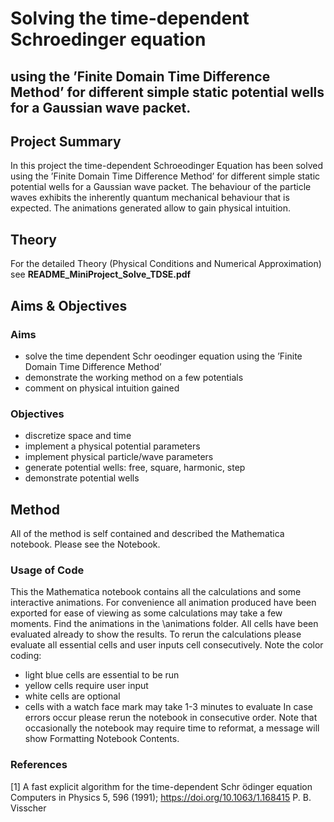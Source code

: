 # Solving the time-dependent Schroedinger equation 
## using the ’Finite Domain Time Difference Method’ for different simple static potential wells for a Gaussian wave packet.

## Project Summary

In this project the time-dependent Schroeodinger Equation has been solved using the ’Finite Domain Time Difference Method’ for different simple static potential wells for a Gaussian wave packet.
The behaviour of the particle waves exhibits the inherently quantum mechanical behaviour that is expected. The animations generated allow to gain physical intuition.

## Theory 

For the detailed Theory (Physical Conditions and Numerical Approximation) see **README_MiniProject_Solve_TDSE.pdf**

## Aims & Objectives
### Aims
- solve the time dependent Schr oeodinger equation using the ’Finite Domain Time Difference Method’
- demonstrate the working method on a few potentials
- comment on physical intuition gained

### Objectives
- discretize space and time
- implement a physical potential parameters
- implement physical particle/wave parameters
- generate potential wells: free, square, harmonic, step 
- demonstrate potential wells

## Method

All of the method is self contained and described the Mathematica notebook. Please see the Notebook.

### Usage of Code

This the Mathematica notebook contains all the calculations and some interactive animations.
For convenience all animation produced have been exported for ease of viewing as some calculations may take a few moments. Find the animations in the \animations folder.
All cells have been evaluated already to show the results. To rerun the calculations please evaluate all essential cells and user inputs cell consecutively. Note the color coding:
- light blue cells are essential to be run
- yellow cells require user input
- white cells are optional
- cells with a watch face mark may take 1-3 minutes to evaluate
In case errors occur please rerun the notebook in consecutive order. Note that occasionally the notebook may require time to reformat, a message will show Formatting Notebook Contents.

### References
[1] A fast explicit algorithm for the time-dependent Schr ̈odinger equation Computers in Physics 5, 596 (1991); https://doi.org/10.1063/1.168415 P. B. Visscher
